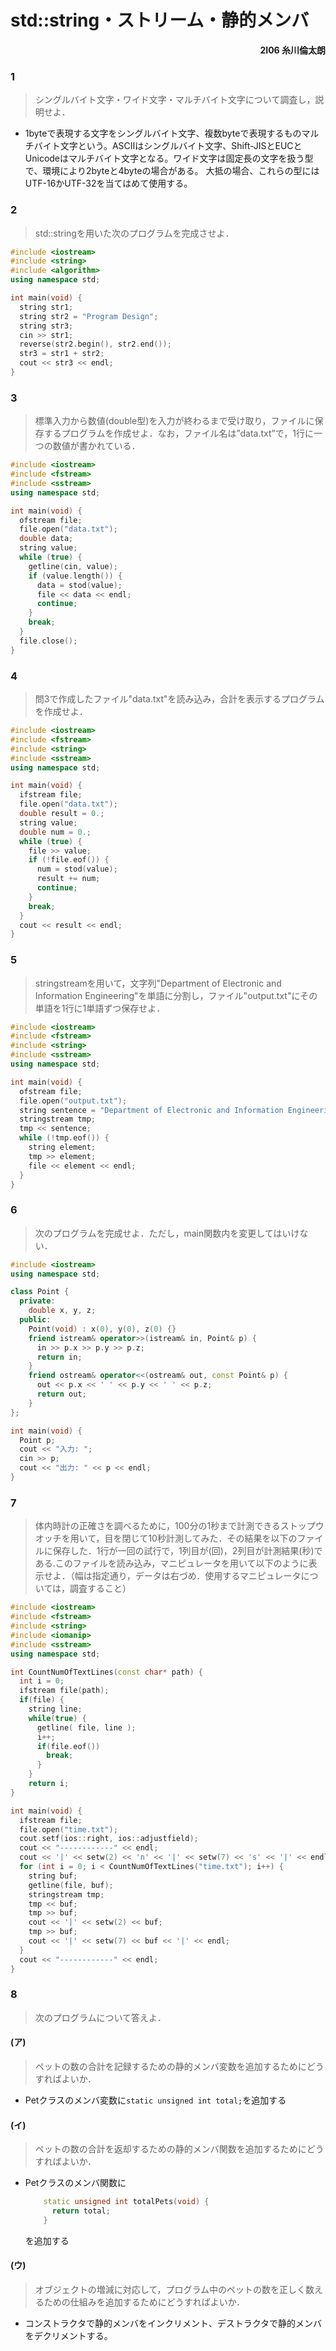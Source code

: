 # std::string・ストリーム・静的メンバ 

<div style="text-align: right"><strong>2I06 糸川倫太朗</strong></div>

### 1

> シングルバイト文字・ワイド文字・マルチバイト文字について調査し，説明せよ．

- 1byteで表現する文字をシングルバイト文字、複数byteで表現するものマルチバイト文字という。ASCIIはシングルバイト文字、Shift-JISとEUCとUnicodeはマルチバイト文字となる。ワイド文字は固定長の文字を扱う型で、環境により2byteと4byteの場合がある。
    大抵の場合、これらの型にはUTF-16かUTF-32を当てはめて使用する。

### 2

>  std::stringを用いた次のプログラムを完成させよ．

```cpp : string.cpp
#include <iostream>
#include <string>
#include <algorithm>
using namespace std;

int main(void) {
  string str1;
  string str2 = "Program Design";
  string str3;
  cin >> str1;
  reverse(str2.begin(), str2.end());
  str3 = str1 + str2;
  cout << str3 << endl;
}

```

### 3

> 標準入力から数値(double型)を入力が終わるまで受け取り，ファイルに保存するプログラムを作成せよ．なお，ファイル名は”data.txt”で，1行に一つの数値が書かれている．

```cpp : output2data.cpp
#include <iostream>
#include <fstream>
#include <sstream>
using namespace std;

int main(void) {
  ofstream file;
  file.open("data.txt");
  double data;
  string value;
  while (true) {
    getline(cin, value);
    if (value.length()) {
      data = stod(value);
      file << data << endl;
      continue;
    }
    break;
  }
  file.close();
}

```

### 4

> 問3で作成したファイル"data.txt"を読み込み，合計を表示するプログラムを作成せよ．

```cpp : inputAndCalc.cpp
#include <iostream>
#include <fstream>
#include <string>
#include <sstream>
using namespace std;

int main(void) {
  ifstream file;
  file.open("data.txt");
  double result = 0.;
  string value;
  double num = 0.;
  while (true) {
    file >> value;
    if (!file.eof()) {
      num = stod(value);
      result += num;
      continue;
    }
    break;
  }
  cout << result << endl;
}

```

### 5

> stringstreamを用いて，文字列"Department of Electronic and Information Engineering"を単語に分割し，ファイル"output.txt"にその単語を1行に1単語ずつ保存せよ．

```cpp : wakati.cpp
#include <iostream>
#include <fstream>
#include <string>
#include <sstream>
using namespace std;

int main(void) {
  ofstream file;
  file.open("output.txt");
  string sentence = "Department of Electronic and Information Engineering";
  stringstream tmp;
  tmp << sentence;
  while (!tmp.eof()) {
    string element;
    tmp >> element;
    file << element << endl;
  }
}

```

### 6

> 次のプログラムを完成せよ．ただし，main関数内を変更してはいけない．

```cpp : customstream.cpp
#include <iostream>
using namespace std;

class Point {
  private:
    double x, y, z;
  public:
    Point(void) : x(0), y(0), z(0) {}
    friend istream& operator>>(istream& in, Point& p) {
      in >> p.x >> p.y >> p.z;
      return in;
    }
    friend ostream& operator<<(ostream& out, const Point& p) {
      out << p.x << ' ' << p.y << ' ' << p.z;
      return out;
    }
};

int main(void) {
  Point p;
  cout << "入力: ";
  cin >> p;
  cout << "出力: " << p << endl;
}

```

### 7

> 体内時計の正確さを調べるために，100分の1秒まで計測できるストップウオッチを用いて，目を閉じて10秒計測してみた．その結果を以下のファイルに保存した．1行が一回の試行で，1列目が(回)，2列目が計測結果(秒)である.このファイルを読み込み，マニピュレータを用いて以下のように表示せよ．（幅は指定通り，データは右づめ．使用するマニピュレータについては，調査すること） 

```cpp : output2manipulator.cpp
#include <iostream>
#include <fstream>
#include <string>
#include <iomanip>
#include <sstream>
using namespace std;

int CountNumOfTextLines(const char* path) {
  int i = 0;
  ifstream file(path);
  if(file) {
    string line;
    while(true) {
      getline( file, line );
      i++;
      if(file.eof())
        break;
      }
    }
	return i;
}

int main(void) {
  ifstream file;
  file.open("time.txt");
  cout.setf(ios::right, ios::adjustfield);
  cout << "------------" << endl;
  cout << '|' << setw(2) << 'n' << '|' << setw(7) << 's' << '|' << endl;
  for (int i = 0; i < CountNumOfTextLines("time.txt"); i++) {
    string buf;
    getline(file, buf);
    stringstream tmp;
    tmp << buf;
    tmp >> buf;
    cout << '|' << setw(2) << buf;
    tmp >> buf;
    cout << '|' << setw(7) << buf << '|' << endl;
  }
  cout << "------------" << endl;
}

```

### 8

> 次のプログラムについて答えよ．

#### (ア)

> ペットの数の合計を記録するための静的メンバ変数を追加するためにどうすればよいか．

- Petクラスのメンバ変数に`static unsigned int total;`を追加する

#### (イ)

> ペットの数の合計を返却するための静的メンバ関数を追加するためにどうすればよいか．

- Petクラスのメンバ関数に

    ```cpp
    	static unsigned int totalPets(void) {
          return total;
        }
    ```

    を追加する

#### (ウ)

> オブジェクトの増減に対応して，プログラム中のペットの数を正しく数えるための仕組みを追加するためにどうすればよいか．

- コンストラクタで静的メンバをインクリメント、デストラクタで静的メンバをデクリメントする。
